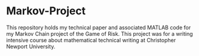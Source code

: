# Markov-Project

This repository holds my technical paper and associated MATLAB code for my Markov Chain project of the Game of Risk. This project was for a writing intensive course about mathematical technical writing at Christopher Newport University. 
